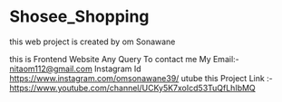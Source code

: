 # Shosee_Shopping
this web project is created by om Sonawane

this is Frontend Website Any Query To contact me My Email:- nitaom112@gmail.com Instagram Id https://www.instagram.com/omsonawane39/ utube this Project Link :- https://www.youtube.com/channel/UCKy5K7xoIcd53TuQfLhIbMQ 

